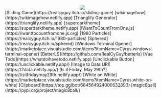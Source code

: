<div align="center">
  <a href="https://github.com/RealCyGuy/">
    <img src="https://github-readme-stats.vercel.app/api?username=realcyguy&theme=vue&include_all_commits=true&show_icons=true&hide_title=true&hide_border=true" />
  </a>
</div>
[Sliding Game](https://realcyguy.itch.io/sliding-game)
[wikimagehow](https://wikimagehow.netlify.app)
[Trianglify Generator](https://trianglify.netlify.app)
[superdarktheme](https://superdarktheme.netlify.app)
[iWantToCountFromOne.js](https://iwanttocountfromone.js.org)
[1980 Particles](https://realcyguy.itch.io/1980-particles)
[Sphered](https://realcyguy.itch.io/sphered)
[Windows Terminal Opener](https://marketplace.visualstudio.com/items?itemName=Cyrus.windows-terminal-opener)
[BetterLS](https://github.com/RealCyGuy/betterls)
[Vue Todo](https://whatdoihavetodo.netlify.app)
[Unclickable Button](https://unclickable.netlify.app/)
[Image to Data URI](https://2data.netlify.app/)
[Is it Friday, May 29th?](https://isitfridaymay29th.netlify.app/)
[White on White](https://marketplace.visualstudio.com/items?itemName=Cyrus.white-on-white)
[Clipboard](https://top.gg/bot/684564924000632893)
[magic8ball](https://pypi.org/project/magic8ball/)
